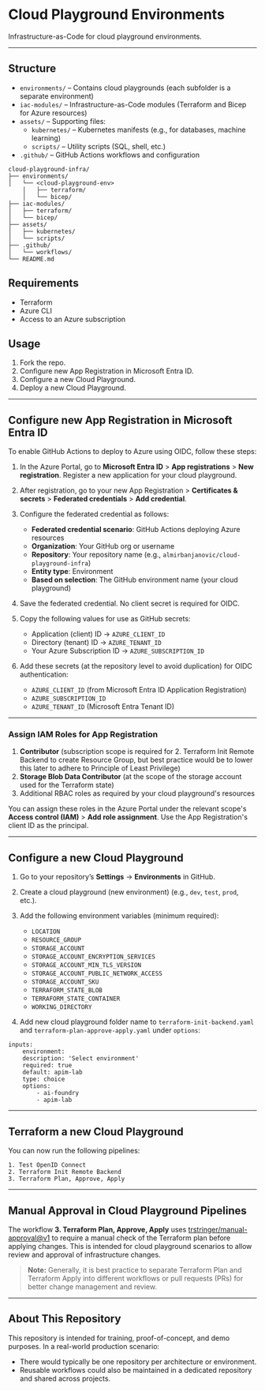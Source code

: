 # Cloud Playground Environments

Infrastructure-as-Code for cloud playground environments.

---

## Structure

- `environments/` – Contains cloud playgrounds (each subfolder is a separate environment)
- `iac-modules/` – Infrastructure-as-Code modules (Terraform and Bicep for Azure resources)
- `assets/` – Supporting files:
	- `kubernetes/` – Kubernetes manifests (e.g., for databases, machine learning)
	- `scripts/` – Utility scripts (SQL, shell, etc.)
- `.github/` – GitHub Actions workflows and configuration

```
cloud-playground-infra/
├── environments/
│   └── <cloud-playground-env>
	│   ├── terraform/
	│   └── bicep/
├── iac-modules/
│   ├── terraform/
│   └── bicep/
├── assets/
│   ├── kubernetes/
│   └── scripts/
├── .github/
│   └── workflows/
└── README.md
```

## Requirements

- Terraform
- Azure CLI
- Access to an Azure subscription

## Usage

1. Fork the repo.
2. Configure new App Registration in Microsoft Entra ID.
3. Configure a new Cloud Playground.
4. Deploy a new Cloud Playground.


---

## Configure new App Registration in Microsoft Entra ID

To enable GitHub Actions to deploy to Azure using OIDC, follow these steps:

1. In the Azure Portal, go to **Microsoft Entra ID** > **App registrations** > **New registration**. Register a new application for your cloud playground.
2. After registration, go to your new App Registration > **Certificates & secrets** > **Federated credentials** > **Add credential**.
3. Configure the federated credential as follows:
	- **Federated credential scenario**: GitHub Actions deploying Azure resources
	- **Organization**: Your GitHub org or username
	- **Repository**: Your repository name (e.g., `almirbanjanovic/cloud-playground-infra`)
	- **Entity type**: Environment
	- **Based on selection**: The GitHub environment name (your cloud playground)
4. Save the federated credential. No client secret is required for OIDC.
5. Copy the following values for use as GitHub secrets:
	- Application (client) ID → `AZURE_CLIENT_ID`
	- Directory (tenant) ID → `AZURE_TENANT_ID`
	- Your Azure Subscription ID → `AZURE_SUBSCRIPTION_ID`

6. Add these secrets (at the repository level to avoid duplication) for OIDC authentication:

	- `AZURE_CLIENT_ID` (from Microsoft Entra ID Application Registration)
	- `AZURE_SUBSCRIPTION_ID`
	- `AZURE_TENANT_ID` (Microsoft Entra Tenant ID)

---

### Assign IAM Roles for App Registration

1. **Contributor** (subscription scope is required for 2. Terraform Init Remote Backend to create Resource Group, but best practice would be to lower this later to adhere to Principle of Least Privilege)
2. **Storage Blob Data Contributor** (at the scope of the storage account used for the Terraform state)
3. Additional RBAC roles as required by your cloud playground's resources

You can assign these roles in the Azure Portal under the relevant scope's **Access control (IAM)** > **Add role assignment**. Use the App Registration's client ID as the principal.

---

## Configure a new Cloud Playground

1. Go to your repository’s **Settings** → **Environments** in GitHub.
2. Create a cloud playground (new environment) (e.g., `dev`, `test`, `prod`, etc.).
3. Add the following environment variables (minimum required):

	- `LOCATION`
	- `RESOURCE_GROUP`
	- `STORAGE_ACCOUNT`
	- `STORAGE_ACCOUNT_ENCRYPTION_SERVICES`
	- `STORAGE_ACCOUNT_MIN_TLS_VERSION`
	- `STORAGE_ACCOUNT_PUBLIC_NETWORK_ACCESS`
	- `STORAGE_ACCOUNT_SKU`
	- `TERRAFORM_STATE_BLOB`
	- `TERRAFORM_STATE_CONTAINER`
	- `WORKING_DIRECTORY`


5. Add new cloud playground folder name to `terraform-init-backend.yaml` and `terraform-plan-approve-apply.yaml` under `options`:
```
inputs:
	environment:
	description: 'Select environment'
	required: true
	default: apim-lab
	type: choice
	options:
		- ai-foundry
		- apim-lab
```

---

## Terraform a new Cloud Playground
You can now run the following pipelines:


	1. Test OpenID Connect
	2. Terraform Init Remote Backend
	3. Terraform Plan, Approve, Apply

---

## Manual Approval in Cloud Playground Pipelines

The workflow **3. Terraform Plan, Approve, Apply** uses [trstringer/manual-approval@v1](https://github.com/trstringer/manual-approval) to require a manual check of the Terraform plan before applying changes. This is intended for cloud playground scenarios to allow review and approval of infrastructure changes.

> **Note:** Generally, it is best practice to separate Terraform Plan and Terraform Apply into different workflows or pull requests (PRs) for better change management and review.

---

## About This Repository

This repository is intended for training, proof-of-concept, and demo purposes. In a real-world production scenario:

- There would typically be one repository per architecture or environment.
- Reusable workflows could also be maintained in a dedicated repository and shared across projects.
